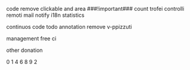 code
remove clickable and area
###!important### count trofei
controlli remoti
mail notify
i18n
statistics

continuos code
todo annotation
remove v-ppizzuti

management
free ci

other
donation

0 1 4 6 8 9 2

